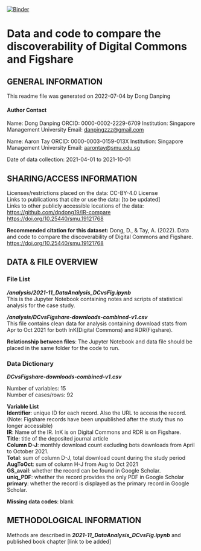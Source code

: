 [![Binder](https://mybinder.org/badge_logo.svg)](https://mybinder.org/v2/gh/dpdong19/IR-compare/HEAD)

# Data and code to compare the discoverability of Digital Commons and Figshare

## GENERAL INFORMATION
This readme file was generated on 2022-07-04 by Dong Danping

#### Author Contact 
Name: Dong Danping
ORCID: 0000-0002-2229-6709
Institution: Singapore Management University
Email: danpingzzz@gmail.com

Name: Aaron Tay
ORCID: 0000-0003-0159-013X
Institution: Singapore Management University
Email: aarontay@smu.edu.sg


Date of data collection: 2021-04-01 to 2021-10-01


## SHARING/ACCESS INFORMATION

Licenses/restrictions placed on the data: CC-BY-4.0 License<br />
Links to publications that cite or use the data: [to be updated]<br />
Links to other publicly accessible locations of the data: <br />
https://github.com/dpdong19/IR-compare
https://doi.org/10.25440/smu.19121768

**Recommended citation for this dataset:** 
Dong, D., & Tay, A. (2022). Data and code to compare the discoverability of Digital Commons and Figshare. https://doi.org/10.25440/smu.19121768


## DATA & FILE OVERVIEW

### File List

**_/analysis/2021-11_DataAnalysis_DCvsFig.ipynb_**<br />
This is the Jupyter Notebook containing notes and scripts of statistical analysis for the case study. 

**_/analysis/DCvsFigshare-downloads-combined-v1.csv_**<br />
This file contains clean data for analysis containing download stats from Apr to Oct 2021 for both InK(Digital Commons) and RDR(Figshare). <br />

**Relationship between files**: The Jupyter Notebook and data file should be placed in the same folder for the code to run. 


### Data Dictionary

**_DCvsFigshare-downloads-combined-v1.csv_**

Number of variables: 15<br />
Number of cases/rows: 92

**Variable List**<br />
**Identifier**: unique ID for each record. Also the URL to access the record. (Note: Figshare records have been unpublished after the study thus no longer accessible)<br />
**IR**: Name of the IR. InK is on Digital Commons and RDR is on Figshare. <br />
**Title**: title of the deposited journal article<br />
**Column D-J**: monthly download count excluding bots downloads from April to October 2021. <br />
**Total**: sum of column D-J, total download count during the study period<br />
**AugToOct**: sum of column H-J from Aug to Oct 2021<br />
**GS_avail**: whether the record can be found in Google Scholar. <br />
**uniq_PDF**: whether the record provides the only PDF in Google Scholar<br />
**primary**: whether the record is displayed as the primary record in Google Scholar. <br />

**Missing data codes**: blank

## METHODOLOGICAL INFORMATION

Methods are described in **_2021-11_DataAnalysis_DCvsFig.ipynb_** and published book chapter [link to be added]

